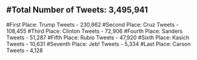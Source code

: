 #Total Number of Tweets: 3,495,941 
---
#First Place: Trump Tweets - 230,862
#Second Place: Cruz Tweets - 108,455
#Third Place: Clinton Tweets - 72,906
#Fourth Place: Sanders Tweets - 51,287
#Fifth Place: Rubio Tweets - 47,920
#Sixth Place: Kasich Tweets - 10,631
#Seventh Place: Jeb! Tweets - 5,334
#Last Place: Carson Tweets - 4,128
